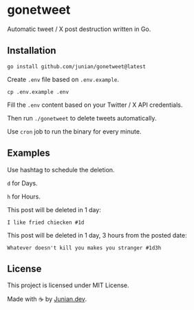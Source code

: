 # gonetweet

Automatic tweet / X post destruction written in Go.

## Installation

```shell
go install github.com/junian/gonetweet@latest
```

Create `.env` file based on `.env.example`.

```shell
cp .env.example .env
```

Fill the `.env` content based on your Twitter / X API credentials.

Then run `./gonetweet` to delete tweets automatically.

Use `cron` job to run the binary for every minute.

## Examples

Use hashtag to schedule the deletion.

`d` for Days.

`h` for Hours.

This post will be deleted in 1 day:

```
I like fried chiecken #1d
```

This post will be deleted in 1 day, 3 hours from the posted date:

```
Whatever doesn't kill you makes you stranger #1d3h
```

## License

This project is licensed under MIT License.

Made with ☕ by [Junian.dev](https://www.junian.dev).
